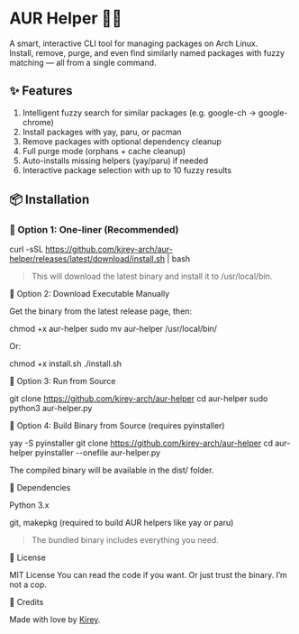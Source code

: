 # AUR Helper 🧠🐧

A smart, interactive CLI tool for managing packages on Arch Linux.  
Install, remove, purge, and even find similarly named packages with fuzzy matching — all from a single command.

## ✨ Features

1. Intelligent fuzzy search for similar packages (e.g. google-ch → google-chrome)
2. Install packages with yay, paru, or pacman
3. Remove packages with optional dependency cleanup
4. Full purge mode (orphans + cache cleanup)
5. Auto-installs missing helpers (yay/paru) if needed
6. Interactive package selection with up to 10 fuzzy results

## 📦 Installation

### 🔹 Option 1: One-liner (Recommended)

curl -sSL https://github.com/kirey-arch/aur-helper/releases/latest/download/install.sh | bash

> This will download the latest binary and install it to /usr/local/bin.

🔹 Option 2: Download Executable Manually

Get the binary from the latest release page, then:

chmod +x aur-helper
sudo mv aur-helper /usr/local/bin/

Or:

chmod +x install.sh
./install.sh

🔹 Option 3: Run from Source

git clone https://github.com/kirey-arch/aur-helper
cd aur-helper
sudo python3 aur-helper.py

🔹 Option 4: Build Binary from Source (requires pyinstaller)

yay -S pyinstaller
git clone https://github.com/kirey-arch/aur-helper
cd aur-helper
pyinstaller --onefile aur-helper.py

The compiled binary will be available in the dist/ folder.

🧪 Dependencies

Python 3.x

git, makepkg (required to build AUR helpers like yay or paru)

> The bundled binary includes everything you need.

📜 License

MIT License
You can read the code if you want. Or just trust the binary.
I’m not a cop.

💖 Credits

Made with love by [Kirey](https://github.com/kirey-arch).
